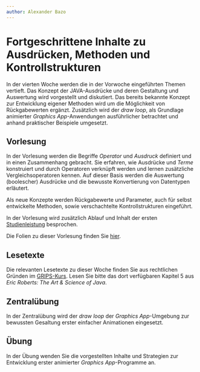 ```yaml
---
author:	Alexander Bazo
---
```


# Fortgeschrittene Inhalte zu Ausdrücken, Methoden und Kontrollstrukturen

In der vierten Woche werden die in der Vorwoche eingeführten Themen vertieft. Das Konzept der JAVA-Ausdrücke und deren Gestaltung und Auswertung wird vorgestellt und diskutiert. Das bereits bekannte Konzept zur Entwicklung eigener Methoden wird um die Möglichkeit von Rückgabewerten ergänzt. Zusätzlich wird der *draw loop*, als Grundlage animierter *Graphics App*-Anwendungen ausführlicher betrachtet und anhand praktischer Beispiele umgesetzt. 


## Vorlesung
In der Vorlesung werden die Begriffe *Operator* und *Ausdruck* definiert und in einen Zusammenhang gebracht. Sie erfahren, wie Ausdrücke und *Terme* konstruiert und durch Operatoren verknüpft werden und lernen zusätzliche Vergleichsoperatoren kennen. Auf dieser Basis werden die Auswertung (boolescher) Ausdrücke und die bewusste Konvertierung von Datentypen erläutert. 

Als neue Konzepte werden Rückgabewerte und Parameter, auch für selbst entwickelte Methoden, sowie verschachtelte Kontrollstrukturen eingeführt. 

In der Vorlesung wird zusätzlich Ablauf und Inhalt der ersten [Studienleistung](../../infos/Studienleistung) besprochen.

Die Folien zu dieser Vorlesung finden Sie [hier](https://regensburger-forscher.de/oop-slides/index.html?slides=04-Ausdruecke-Casts-und-der-Draw-Loop).

## Lesetexte

Die relevanten Lesetexte zu dieser Woche finden Sie aus rechtlichen Gründen im [GRIPS-Kurs](https://elearning.uni-regensburg.de/course/view.php?id=39457#section-0). Lesen Sie bitte das dort verfügbaren Kapitel 5 aus *Eric Roberts: The Art & Science of Java*.

## Zentralübung

In der Zentralübung wird der *draw loop* der *Graphics App*-Umgebung zur bewussten Gesaltung erster einfacher Animationen eingesetzt.

## Übung

In der Übung wenden Sie die vorgestellten Inhalte und Strategien zur Entwicklung erster animierter *Graphics App*-Programme an.
